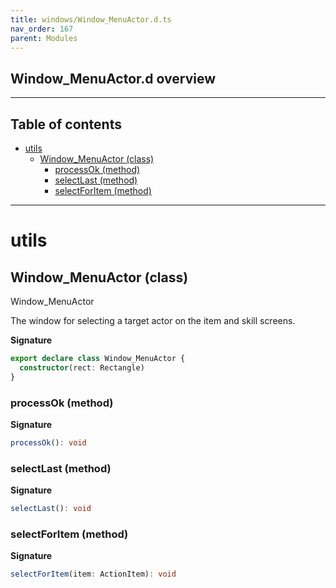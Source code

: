 ```yaml
---
title: windows/Window_MenuActor.d.ts
nav_order: 167
parent: Modules
---
```


## Window_MenuActor.d overview

---

<h2 class="text-delta">Table of contents</h2>

- [utils](#utils)
  - [Window_MenuActor (class)](#window_menuactor-class)
    - [processOk (method)](#processok-method)
    - [selectLast (method)](#selectlast-method)
    - [selectForItem (method)](#selectforitem-method)

---

# utils

## Window_MenuActor (class)

Window_MenuActor

The window for selecting a target actor on the item and skill screens.

**Signature**

```ts
export declare class Window_MenuActor {
  constructor(rect: Rectangle)
}
```

### processOk (method)

**Signature**

```ts
processOk(): void
```

### selectLast (method)

**Signature**

```ts
selectLast(): void
```

### selectForItem (method)

**Signature**

```ts
selectForItem(item: ActionItem): void
```
